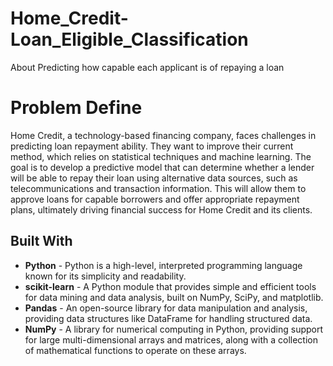 # Home_Credit-Loan_Eligible_Classification
About Predicting how capable each applicant is of repaying a loan

# Problem Define 
Home Credit, a technology-based financing company, faces challenges in predicting loan repayment ability. They want to improve their current method, which relies on statistical techniques and machine learning. The goal is to develop a predictive model that can determine whether a lender will be able to repay their loan using alternative data sources, such as telecommunications and transaction information. This will allow them to approve loans for capable borrowers and offer appropriate repayment plans, ultimately driving financial success for Home Credit and its clients.

## Built With
- **Python** - Python is a high-level, interpreted programming language known for its simplicity and readability.
- **scikit-learn** - A Python module that provides simple and efficient tools for data mining and data analysis, built on NumPy, SciPy, and matplotlib.
- **Pandas** - An open-source library for data manipulation and analysis, providing data structures like DataFrame for handling structured data.
- **NumPy** - A library for numerical computing in Python, providing support for large multi-dimensional arrays and matrices, along with a collection of mathematical functions to operate on these arrays.

